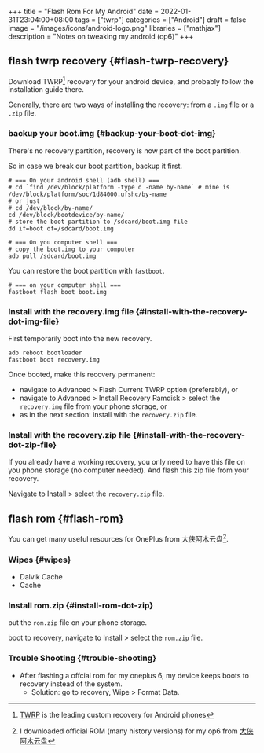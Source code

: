 +++
title = "Flash Rom For My Android"
date = 2022-01-31T23:04:00+08:00
tags = ["twrp"]
categories = ["Android"]
draft = false
image = "/images/icons/android-logo.png"
libraries = ["mathjax"]
description = "Notes on tweaking my android (op6)"
+++

## flash twrp recovery {#flash-twrp-recovery}

Download TWRP[^fn:1] recovery for your android device, and probably follow the installation guide there.

Generally, there are two ways of installing the recovery: from a  `.img` file or a `.zip` file.


### backup your boot.img {#backup-your-boot-dot-img}

There's no recovery partition, recovery is now part of the boot partition.

So in case we break our boot partition, backup it first.

```shell
# === On your android shell (adb shell) ===
# cd `find /dev/block/platform -type d -name by-name` # mine is /dev/block/platform/soc/1d84000.ufshc/by-name
# or just
# cd /dev/block/by-name/
cd /dev/block/bootdevice/by-name/
# store the boot partition to /sdcard/boot.img file
dd if=boot of=/sdcard/boot.img

# === On you computer shell ===
# copy the boot.img to your computer
adb pull /sdcard/boot.img
```

You can restore the boot partition with `fastboot`.

```shell
# === on your computer shell ===
fastboot flash boot boot.img
```


### Install with the recovery.img file {#install-with-the-recovery-dot-img-file}

First temporarily boot into the new recovery.

```shell
adb reboot bootloader
fastboot boot recovery.img
```

Once booted, make this recovery permanent:

-   navigate to Advanced &gt; Flash Current TWRP option (preferably), or
-   navigate to Advanced &gt; Install Recovery Ramdisk &gt; select the `recovery.img` file from your phone storage, or
-   as in the next section: install with the `recovery.zip` file.


### Install with the recovery.zip file {#install-with-the-recovery-dot-zip-file}

If you already have a working recovery, you only need to have this file on you phone storage (no computer needed). And flash this zip file from your recovery.

Navigate to Install &gt; select the `recovery.zip` file.


## flash rom {#flash-rom}

You can get many useful resources for OnePlus from 大侠阿木云盘[^fn:2].


### Wipes {#wipes}

-   Dalvik Cache
-   Cache


### Install rom.zip {#install-rom-dot-zip}

put the `rom.zip` file on your phone storage.

boot to recovery, navigate to Install &gt; select the `rom.zip` file.


### Trouble Shooting {#trouble-shooting}

-   After flashing a offcial rom for my oneplus 6, my device keeps boots to recovery instead of the system.
    -   Solution: go to recovery, Wipe &gt; Format Data.

[^fn:1]: [TWRP](https://twrp.me/) is the leading custom recovery for Android phones
[^fn:2]: I downloaded official ROM (many history versions) for my op6 from [大侠阿木云盘](https://yun.daxiaamu.com/)
